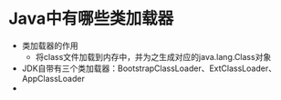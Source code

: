 # Java中有哪些类加载器
- 类加载器的作用
    - 将class文件加载到内存中，并为之生成对应的java.lang.Class对象
- JDK自带有三个类加载器：BootstrapClassLoader、ExtClassLoader、AppClassLoader
- 
